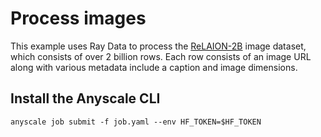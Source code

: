# Process images

This example uses Ray Data to process the [ReLAION-2B](https://huggingface.co/datasets/laion/relaion2B-en-research-safe) image dataset, which consists of over 2 billion rows. Each row consists of an image URL along with various metadata include a caption and image dimensions.

## Install the Anyscale CLI

```
anyscale job submit -f job.yaml --env HF_TOKEN=$HF_TOKEN
```